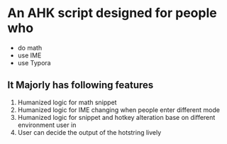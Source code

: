 # An AHK script designed for people who
- do math
- use IME
- use Typora
## It Majorly has following features
1. Humanized logic for math snippet
2. Humanized logic for IME changing when people enter different mode
3. Humanized logic for snippet and hotkey alteration base on different environment user in
4. User can decide the output of the hotstring lively
